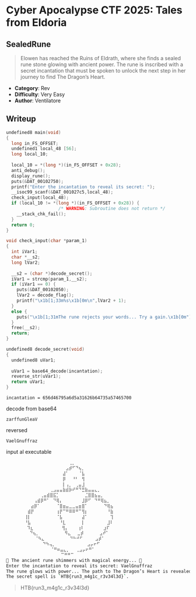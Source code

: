 # Cyber Apocalypse CTF 2025: Tales from Eldoria


## SealedRune
> Elowen has reached the Ruins of Eldrath, where she finds a sealed rune stone glowing with ancient power. The rune is inscribed with a secret incantation that must be spoken to unlock the next step in her journey to find The Dragon’s Heart.

- **Category**: Rev 
- **Difficulty**: Very Easy
- **Author**: Ventilatore

## Writeup

```C
undefined8 main(void)
{
  long in_FS_OFFSET;
  undefined1 local_48 [56];
  long local_10;
  
  local_10 = *(long *)(in_FS_OFFSET + 0x28);
  anti_debug();
  display_rune();
  puts(&DAT_00102750);
  printf("Enter the incantation to reveal its secret: ");
  __isoc99_scanf(&DAT_001027c5,local_48);
  check_input(local_48);
  if (local_10 != *(long *)(in_FS_OFFSET + 0x28)) {
                    /* WARNING: Subroutine does not return */
    __stack_chk_fail();
  }
  return 0;
}
```
```c
void check_input(char *param_1)
{
  int iVar1;
  char *__s2;
  long lVar2;
  
  __s2 = (char *)decode_secret();
  iVar1 = strcmp(param_1,__s2);
  if (iVar1 == 0) {
    puts(&DAT_00102050);
    lVar2 = decode_flag();
    printf("\x1b[1;33m%s\x1b[0m\n",lVar2 + 1);
  }
  else {
    puts("\x1b[1;31mThe rune rejects your words... Try a gain.\x1b[0m");
  }
  free(__s2);
  return;
}
```
```c
undefined8 decode_secret(void)
{
  undefined8 uVar1;
  
  uVar1 = base64_decode(incantation);
  reverse_str(uVar1);
  return uVar1;
}
```

```
incantation = 656d46795a6d5a31626b64735a57465700
```

decode from base64
```
zarffunGleaV
```

reversed
```
VaelGnuffraz
```

input al executable
```bash
       ⠀⠀⠀⠀⠀⠀⠀⠀⠀⠀⠀⠀⠀⠀⢀⡀⠀⠀⠀⠀⠀⠀⠀⠀⠀⠀⠀⠀⠀
       ⠀⠀⠀⠀⠀⠀⠀⠀⠀⠀⠀⠀⠀⣠⡾⠋⠙⢦⡀⠀⠀⠀⠀⠀⠀⠀⠀⠀⠀
       ⠀⠀⠀⠀⠀⠀⠀⠀⠀⠀⠀⠀⣼⠁⠀⠀⠀⠈⣧⠀⠀⠀⠀⠀⠀⠀⠀⠀⠀
       ⠀⠀⠀⠀⠀⠀⠀⠀⠀⠀⠀⠀⡿⠀⠀⠘⠃⠀⢻⠀⠀⠀⠀⠀⠀⠀⠀⠀⠀
       ⠀⠀⠀⠀⠀⠀⠀⠀⠀⠀⠀⠀⡇⢠⡀⠀⢀⣤⣸⠀⠀⠀⠀⠀⠀⠀⠀⠀⠀
       ⠀⠀⠀⠀⠀⠀⠀⠀⢀⣠⣤⣤⣷⣾⡷⠞⠛⠙⣛⣷⣤⣤⣄⡀⠀⠀⠀⠀⠀
       ⠀⠀⠀⠀⠀⢀⣤⣾⣿⣯⡁⠀⠀⠀⠀⠀⠀⠀⠀⣈⣿⣿⣦⣤⡀⠀⠀⠀⠀
       ⠀⠀⠀⢠⣾⡿⠛⠁⠀⠙⢿⡄⠀⠀⠀⠀⠀⠀⣸⡿⠋⠀⠙⠛⢿⣦⡀⠀⠀
       ⠀⠀⣴⡿⠁⠀⠀⠀⠀⠀⠈⣿⣶⣤⣀⣀⣤⣶⣿⠁⠀⠀⠀⠀⠀⠙⢿⣦⠀
       ⠀⣾⡟⠀⠀⠀⠀⠀⠀⠀⢰⡟⠉⠛⠿⠿⠛⠉⢻⡆⠀⠀⠀⠀⠀⠀⠘⣷  
       ⢸⡇⠀⠀⠀⠀⠀⠀⠀⠀⠈⣧⠀⠀⠀⠀⠀⠀⣼⠁⠀⠀⠀⠀⠀⠀⠀⢹  
       ⠘⣧⠀⠀⠀⠀⠀⠀⠀⠀⠀⠘⣇⠀⠀⠀⠀⠀⡇⠀⠀⠀⠀⠀⠀⠀⣸⠇  
        ⠹⣆⠀⠀⠀⠀⠀⠀⠀⠀⠀⢻⡄⠀⠀⠀⢰⠇⠀⠀⠀⠀⠀⠀⣰⠏    
         ⠙⢦⡀⠀⠀⠀⠀⠀⠀⠀⠀⠻⣄⠀⠀⣀⡾⠀⠀⠀⠀⠀⣠⠞⠁    
           ⠈⠳⣄⠀⠀⠀⠀⠀⠀⠀⠀⠙⠓⠚⠋⠀⠀⠀⠀⣠⡾⠁      
              ⠙⠳⢤⡀⠀⠀⠀⠀⠀⠀⠀⠀⠀⠀⣠⡤⠖⠋        
                 ⠈⠛⠶⣤⣄⡀⠀⠀⢀⣠⡤⠖⠛⠁          
                     ⠉⠛⠛⠉
🔮 The ancient rune shimmers with magical energy... 🔮
Enter the incantation to reveal its secret: VaelGnuffraz
The rune glows with power... The path to The Dragon’s Heart is revealed!
The secret spell is `HTB{run3_m4g1c_r3v34l3d}`.
```

>HTB{run3_m4g1c_r3v34l3d}